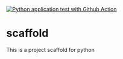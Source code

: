 [![Python application test with Github Action](https://github.com/hadisbz/scaffold/actions/workflows/main.yml/badge.svg)](https://github.com/hadisbz/scaffold/actions/workflows/main.yml)

# scaffold
This is a project scaffold for python
